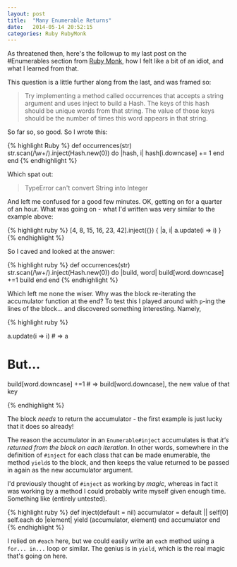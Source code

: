 ```yaml
---
layout: post
title:  "Many Enumerable Returns"
date:   2014-05-14 20:52:15
categories: Ruby RubyMonk
---
```


As threatened then, here's the followup to my last post on the #Enumerables
section from [Ruby Monk][RubyMonk], how I felt like a bit of an idiot, and what I learned from that.

This question is a little further along from the last, and was framed so:

> Try implementing a method called occurrences that accepts a string argument and
> uses inject to build a Hash. The keys of this hash should be unique words from
> that string. The value of those keys should be the number of times this word
> appears in that string.

So far so, so good. So I wrote this:

{% highlight Ruby %}
def occurrences(str)
  str.scan(/\w+/).inject(Hash.new(0)) do |hash, i|
    hash[i.downcase] += 1
  end
end
{% endhighlight %}

Which spat out:

> TypeError
> can't convert String into Integer

And left me confused for a good few minutes. OK, getting on for a quarter of an
hour. What was going on - what I'd written was very similar to the example
above:

{% highlight ruby %}
[4, 8, 15, 16, 23, 42].inject({}) { |a, i| a.update(i => i) }
{% endhighlight %}

So I caved and looked at the answer:

{% highlight ruby %}
def occurrences(str)
	str.scan(/\w+/).inject(Hash.new(0)) do |build, word|
  	build[word.downcase] +=1
  	build
	end
end
{% endhighlight %}

Which left me none the wiser. Why was the block re-iterating the accumulator
function at the end? To test this I played around with `p`-ing the lines of the
block... and discovered something interesting. Namely,

{% highlight ruby %}

a.update(i => i) # => a

# But...

build[word.downcase] +=1 # => build[word.downcase], the new value of that key

{% endhighlight %}

The block *needs* to return the accumulator - the first example is just lucky
that it does so already!

The reason the accumulator in an `Enumerable#inject` accumulates is that *it's
returned from the block on each iteration*. In other words, somewhere in the
definition of `#inject` for each class that can be made enumerable, the method
`yield`s to the block, and then keeps the value returned to be passed in again
as the new accumulator argument.

I'd previously thought of `#inject` as working by *magic*, whereas in fact it was
working by a method I could probably write myself given enough time. Something
like (entirely untested).

{% highlight ruby %}
def inject(default = nil)
    accumulator = default || self[0]
    self.each do |element|
       yield (accumulator, element)
    end
    accumulator
end
{% endhighlight %}

I relied on `#each` here, but we could easily write an `each` method using
a `for... in...` loop or similar. The genius is in `yield`, which is the real
magic that's going on here.

[RubyMonk]: https://rubymonk.com/
[RMHashMap]: https://rubymonk.com/learning/books/4-ruby-primer-ascent/chapters/44-collections/lessons/98-iterate-filtrate-and-transform#solution4313
[destructuring]: http://tony.pitluga.com/2011/08/08/destructuring-with-ruby.html
[Lisp]: http://www.cs.cmu.edu/Groups/AI/html/cltl/clm/node252.html
[splat]: http://endofline.wordpress.com/2011/01/21/the-strange-ruby-splat/
[WRR]: http://www.manning.com/black2/
[double-splat]: http://stackoverflow.com/questions/18289152/what-does-double-splat-operators-do-in-ruby
